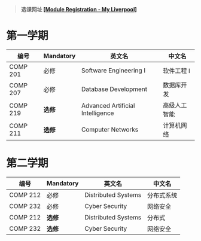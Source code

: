 > **选课网址 [[Module Registration - My Liverpool]](https://my.liverpool.ac.uk/ModuleRegistration)**

# 第一学期

| 编号     | Mandatory | 英文名                           | 中文名       |
| -------- | --------- | -------------------------------- | ------------ |
| COMP 201 | 必修      | Software Engineering I           | 软件工程 I   |
| COMP 207 | 必修      | Database Development             | 数据库开发   |
| COMP 219 | **选修**  | Advanced Artificial Intelligence | 高级人工智能 |
| COMP 211 | **选修**  | Computer Networks                | 计算机网络   |

# 第二学期

| 编号     | Mandatory | 英文名              | 中文名     |
| -------- | --------- | ------------------- | ---------- |
| COMP 212 | 必修      | Distributed Systems | 分布式系统 |
| COMP 232 | 必修      | Cyber Security      | 网络安全   |
| COMP 212 | **选修**  | Distributed Systems | 分布式     |
| COMP 232 | **选修**  | Cyber Security      | 网络安全   |

